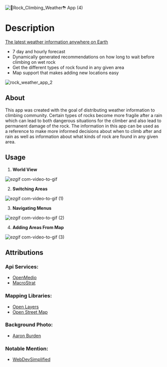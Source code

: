 
![🧗Rock_Climbing_Weather⛈ App (4)](https://user-images.githubusercontent.com/105080528/228382412-f0b0701d-0e12-4327-a36f-d6a57ec2933b.png)

# Description

[The latest weather information anywhere on Earth](https://mdtagg.github.io/Rock_Climbing_Weather_App/)

- 7 day and hourly forecast
- Dynamically generated recommendations on how long to wait before climbing on wet rock
- Get the different types of rock found in any given area
- Map support that makes adding new locations easy

![rock_weather_app_2](https://user-images.githubusercontent.com/105080528/228383686-685d7c0c-98ff-4a48-b6e8-b3e2b025b1fb.jpg)

## About

This app was created with the goal of distributing weather information to climbing community. Certain types of rocks become more fragile after a rain 
which can lead to both dangerous situations for the climber and also lead to permanent damage of the rock. The information in this app can be used as
a reference to make more informed decisions about when to climb after and rain as well as information about what kinds of rock are found in any given area.

## Usage

1. **World View**

![ezgif com-video-to-gif](https://user-images.githubusercontent.com/105080528/228624926-e650b4e1-5b8c-4a35-a0c3-c0fa35fbea99.gif)

2. **Switching Areas**

![ezgif com-video-to-gif (1)](https://user-images.githubusercontent.com/105080528/228625512-57a99368-83b8-4680-a165-44bdd76f9239.gif)

3. **Navigating Menus**

![ezgif com-video-to-gif (2)](https://user-images.githubusercontent.com/105080528/228651012-e2e363bb-1d18-4647-ae0d-a0e7ec84c5d4.gif)

4. **Adding Areas From Map**

![ezgif com-video-to-gif (3)](https://user-images.githubusercontent.com/105080528/228653657-3d56b4ce-38df-4b63-8987-2d728060219d.gif)


## Attributions

### Api Services:

- [OpenMedio](https://open-meteo.com/)
- [MacroStrat](https://macrostrat.org/)

### Mapping Libraries: 
- [Open Layers](https://openlayers.org/doc/)
- [Open Street Map](https://www.openstreetmap.org/#map=4/38.01/-95.84)

### Background Photo: 

- [Aaron Burden](https://unsplash.com/@aaronburden)

### Notable Mention: 

- [WebDevSimplified](https://www.youtube.com/@WebDevSimplified)


